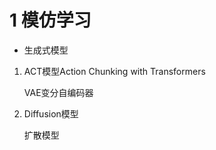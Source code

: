 # 1 模仿学习

+ 生成式模型

1. ACT模型Action Chunking with Transformers

    VAE变分自编码器

2. Diffusion模型

    扩散模型

